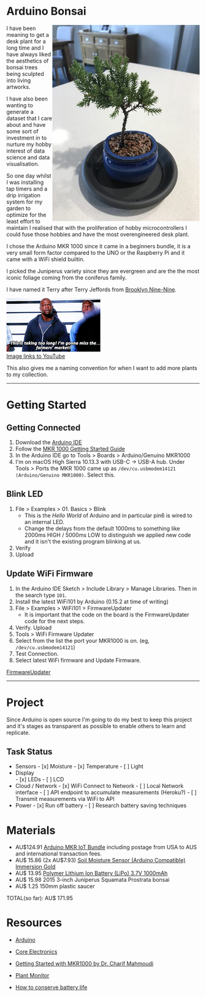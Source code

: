 # Arduino Bonsai

<img 
	src="images/troy-treeshaker.jpg" 
	alt="Troy the 2 year old Juniperus bonsai tree" 
	align="right" 
	width="384px" 
/>

I have been meaning to get a desk plant for a long time and I have always liked the
aesthetics of bonsai trees being sculpted into living artworks.

I have also been wanting to generate a dataset that I care about and have some sort
of investment in to nurture my hobby interest of data science and data visualisation.

So one day whilst I was installing tap timers and a drip irrigation system for my
garden to optimize for the least effort to maintain I realised that with the 
proliferation of hobby microcontrollers I could fuse those hobbies and have
the most overengineered desk plant.

I chose the Arduino MKR 1000 since it came in a beginners bundle, it is a very
small form factor compared to the UNO or the Raspberry Pi and it came with a WiFi
shield builtin.

I picked the Juniperus variety since they are evergreen and are the the most iconic 
foliage coming from the coniferus family.

I have named it Terry after Terry Jeffords from [Brooklyn Nine-Nine](http://www.imdb.com/title/tt2467372/).

<a href="https://www.youtube.com/watch?v=3YXw3lbqjwk">
<img src="images/terry.gif" alt="Terry Jeffords: This is taking too long. I'm going to miss the farmers markets" />
<br>
Image links to YouTube
</a>

This also gives me a naming convention for when I want to add more plants to my collection.

----

# Getting Started

## Getting Connected

 1. Download the [Arduino IDE](https://www.arduino.cc/en/Main/Software)
 1. Follow the [MKR 1000 Getting Started Guide](https://www.arduino.cc/en/Guide/MKR1000)
 1. In the Arduino IDE go to Tools > Boards > Arduino/Genuino MKR1000
 1. I'm on macOS High Sierra 10.13.3 with USB-C -> USB-A hub. Under Tools > Ports the MKR 1000 came up as `/dev/cu.usbmodem14121 (Arduino/Genuino MKR1000)`. Select this.


## Blink LED

 1. File > Examples > 01. Basics > Blink
	- This is the _Hello World_ of Arduino and in particular pin6 is wired to an internal LED.
	- Change the delays from the default 1000ms to something like 2000ms HIGH / 5000ms LOW to distinguish we applied new code and it isn't the existing program blinking at us.
 1. Verify
 1. Upload

## Update WiFi Firmware

1. In the Arduino IDE Sketch > Include Library > Manage Libraries. Then in the search type `101`.
1. Install the latest WiFi101 by Arduino (0.15.2 at time of writing)
1. File > Examples > WiFi101 > FirmwareUpdater
	- It is important that the code on the board is the FirmwareUpdater code for the next steps.
1. Verify. Upload
1. Tools > WiFi Firmware Updater
1. Select from the list the port your MKR1000 is on. (eg, `/dev/cu.usbmodem14121`)
1. Test Connection.
1. Select latest WiFi firmware and Update Firmware.

[FirmwareUpdater](https://www.arduino.cc/en/Tutorial/FirmwareUpdater)

----

# Project

Since Arduino is open source I'm going to do my best to keep this project and it's 
stages as transparent as possible to enable others to learn and replicate.

## Task Status

 - Sensors
		- [x] Moisture
		- [x] Temperature
		- [ ] Light
 - Display	
		- [x] LEDs
		- [ ] LCD
 - Cloud  / Network	
		- [x] WiFi Connect to Network
		- [ ] Local Network interface
		- [ ] API endpoint to accumulate measurements (Heroku?)
		- [ ] Transmit measurements via WiFi to API
 - Power
		- [x] Run off battery 
		- [ ] Research battery saving techniques 

# Materials

 - AU$124.91  [Arduino MKR IoT Bundle](https://store.arduino.cc/usa/arduino-iot-mkr1000-bundle) including postage from USA to AUS and international transaction fees.
 - AU$ 15.86 (2x AU$7.93) [Soil Moisture Sensor (Arduino Compatible) Immersion Gold](https://core-electronics.com.au/soil-moisture-sensor-arduino-compatible-immersion-gold.html)
 - AU$ 13.95 [Polymer Lithium Ion Battery (LiPo) 3.7V 1000mAh](https://core-electronics.com.au/polymer-lithium-ion-battery-1000mah-38458.html)
 - AU$ 15.98 2015 3-inch Juniperus Squamata Prostrata bonsai
 - AU$  1.25 150mm plastic saucer

TOTAL(so far): AU$ 171.95

# Resources

 - [Arduino](https://www.arduino.cc/en/Main/Software)
 - [Core Electronics](https://core-electronics.com.au/tutorials)
 - [Getting Started with MKR1000 by Dr. Charif Mahmoudi](https://create.arduino.cc/projecthub/charifmahmoudi/arduino-mkr1000-getting-started-08bb4a)
 
 - [Plant Monitor](https://www.youtube.com/watch?v=URv7bfEuxDg)
 - [How to conserve battery life](https://core-electronics.com.au/videos/how-to-conserve-battery-life-with-iot-projects)

